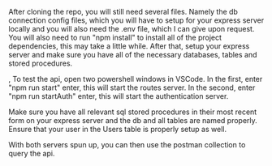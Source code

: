 After cloning the repo, you will still need several files. Namely the db connection config files, which you will have to setup for your express server locally and you will also need the .env file, which I can give upon request. You will also need to run "npm install" to install all of the project dependencies, this may take a little while. After that, setup your express server and make sure you have all of the necessary databases, tables and stored procedures. 

, To test the api, open two powershell windows in VSCode. In the first, enter "npm run start" enter, this will start the routes server. In the second, enter "npm run startAuth" enter, this will start the authentication server.

Make sure you have all relevant sql stored procedures in their most recent form on your express server and the db and all tables are named properly. Ensure that your user in the Users table is properly setup as well. 

With both servers spun up, you can then use the postman collection to query the api. 


